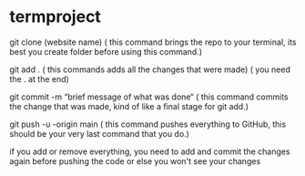 # termproject

git clone (website name) ( this command brings the repo to your terminal, its best you create folder before using this command.)

git add . ( this commands adds all the changes that were made) ( you need the . at the end)

git commit -m “brief message of what was done“ ( this command commits the change that was made, kind of like a final stage for git add.)

git push -u -origin main ( this command pushes everything to GitHub, this should be your very last command that you do.)

if you add or remove everything, you need to add and commit the changes again before pushing the code or else you won't see your changes

